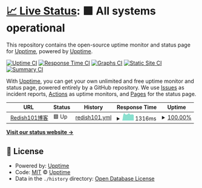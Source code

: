 # [📈 Live Status](https://upptime.github.io/upptime): <!--live status--> **🟩 All systems operational**

This repository contains the open-source uptime monitor and status page for [Upptime](https://upptime.js.org), powered by [Upptime](https://github.com/upptime/upptime).

[![Uptime CI](https://github.com/Redish101/upptime/workflows/Uptime%20CI/badge.svg)](https://github.com/Redish101/upptime/actions?query=workflow%3A%22Uptime+CI%22)
[![Response Time CI](https://github.com/Redish101/upptime/workflows/Response%20Time%20CI/badge.svg)](https://github.com/Redish101/upptime/actions?query=workflow%3A%22Response+Time+CI%22)
[![Graphs CI](https://github.com/Redish101/upptime/workflows/Graphs%20CI/badge.svg)](https://github.com/Redish101/upptime/actions?query=workflow%3A%22Graphs+CI%22)
[![Static Site CI](https://github.com/Redish101/upptime/workflows/Static%20Site%20CI/badge.svg)](https://github.com/Redish101/upptime/actions?query=workflow%3A%22Static+Site+CI%22)
[![Summary CI](https://github.com/Redish101/upptime/workflows/Summary%20CI/badge.svg)](https://github.com/Redish101/upptime/actions?query=workflow%3A%22Summary+CI%22)

With [Upptime](https://upptime.js.org), you can get your own unlimited and free uptime monitor and status page, powered entirely by a GitHub repository. We use [Issues](https://github.com/upptime/upptime/issues) as incident reports, [Actions](https://github.com/Redish101/upptime/actions) as uptime monitors, and [Pages](https://upptime.github.io/upptime) for the status page.

<!--start: status pages-->
<!-- This summary is generated by Upptime (https://github.com/upptime/upptime) -->
<!-- Do not edit this manually, your changes will be overwritten -->
<!-- prettier-ignore -->
| URL | Status | History | Response Time | Uptime |
| --- | ------ | ------- | ------------- | ------ |
| <img alt="" src="https://icons.duckduckgo.com/ip3/redish101.github.io.ico" height="13"> [Redish101博客](https://redish101.github.io) | 🟩 Up | [redish101.yml](https://github.com/Redish101/upptime/commits/HEAD/history/redish101.yml) | <details><summary><img alt="Response time graph" src="./graphs/redish101/response-time-week.png" height="20"> 1316ms</summary><br><a href="https://Redish101.github.io/upptime/history/redish101"><img alt="Response time 481" src="https://img.shields.io/endpoint?url=https%3A%2F%2Fraw.githubusercontent.com%2FRedish101%2Fupptime%2FHEAD%2Fapi%2Fredish101%2Fresponse-time.json"></a><br><a href="https://Redish101.github.io/upptime/history/redish101"><img alt="24-hour response time 1163" src="https://img.shields.io/endpoint?url=https%3A%2F%2Fraw.githubusercontent.com%2FRedish101%2Fupptime%2FHEAD%2Fapi%2Fredish101%2Fresponse-time-day.json"></a><br><a href="https://Redish101.github.io/upptime/history/redish101"><img alt="7-day response time 1316" src="https://img.shields.io/endpoint?url=https%3A%2F%2Fraw.githubusercontent.com%2FRedish101%2Fupptime%2FHEAD%2Fapi%2Fredish101%2Fresponse-time-week.json"></a><br><a href="https://Redish101.github.io/upptime/history/redish101"><img alt="30-day response time 1257" src="https://img.shields.io/endpoint?url=https%3A%2F%2Fraw.githubusercontent.com%2FRedish101%2Fupptime%2FHEAD%2Fapi%2Fredish101%2Fresponse-time-month.json"></a><br><a href="https://Redish101.github.io/upptime/history/redish101"><img alt="1-year response time 481" src="https://img.shields.io/endpoint?url=https%3A%2F%2Fraw.githubusercontent.com%2FRedish101%2Fupptime%2FHEAD%2Fapi%2Fredish101%2Fresponse-time-year.json"></a></details> | <details><summary><a href="https://Redish101.github.io/upptime/history/redish101">100.00%</a></summary><a href="https://Redish101.github.io/upptime/history/redish101"><img alt="All-time uptime 66.55%" src="https://img.shields.io/endpoint?url=https%3A%2F%2Fraw.githubusercontent.com%2FRedish101%2Fupptime%2FHEAD%2Fapi%2Fredish101%2Fuptime.json"></a><br><a href="https://Redish101.github.io/upptime/history/redish101"><img alt="24-hour uptime 100.00%" src="https://img.shields.io/endpoint?url=https%3A%2F%2Fraw.githubusercontent.com%2FRedish101%2Fupptime%2FHEAD%2Fapi%2Fredish101%2Fuptime-day.json"></a><br><a href="https://Redish101.github.io/upptime/history/redish101"><img alt="7-day uptime 100.00%" src="https://img.shields.io/endpoint?url=https%3A%2F%2Fraw.githubusercontent.com%2FRedish101%2Fupptime%2FHEAD%2Fapi%2Fredish101%2Fuptime-week.json"></a><br><a href="https://Redish101.github.io/upptime/history/redish101"><img alt="30-day uptime 100.00%" src="https://img.shields.io/endpoint?url=https%3A%2F%2Fraw.githubusercontent.com%2FRedish101%2Fupptime%2FHEAD%2Fapi%2Fredish101%2Fuptime-month.json"></a><br><a href="https://Redish101.github.io/upptime/history/redish101"><img alt="1-year uptime 66.55%" src="https://img.shields.io/endpoint?url=https%3A%2F%2Fraw.githubusercontent.com%2FRedish101%2Fupptime%2FHEAD%2Fapi%2Fredish101%2Fuptime-year.json"></a></details>

<!--end: status pages-->

[**Visit our status website →**](https://upptime.github.io/upptime)

## 📄 License

- Powered by: [Upptime](https://github.com/upptime/upptime)
- Code: [MIT](./LICENSE) © [Upptime](https://upptime.js.org)
- Data in the `./history` directory: [Open Database License](https://opendatacommons.org/licenses/odbl/1-0/)

